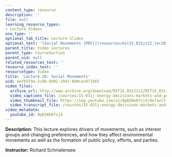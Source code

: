 ```yaml
---
content_type: resource
description: ''
file: null
learning_resource_types:
- Lecture Videos
ocw_type: ''
optional_tab_title: Lecture Slides
optional_text: '[Social Movements (PDF)](resources/mit15_031js12_lec20)'
parent_title: Video Lectures
parent_type: CourseSection
parent_uid: null
related_resources_text: ''
resource_index_text: ''
resourcetype: Video
title: 'Lecture 20: Social Movements'
uid: eefb5f9a-2c4b-6d92-2947-690cac871565
video_files:
  archive_url: http://www.archive.org/download/MIT15.031JS12/MIT15_031JS12_lec20_300k.mp4
  video_captions_file: /courses/15-031j-energy-decisions-markets-and-policies-spring-2012/63f41efd84cc5d99a324ce9ebe2a7c44_0pB2Wn6fvj4.vtt
  video_thumbnail_file: https://img.youtube.com/vi/0pB2Wn6fvj4/default.jpg
  video_transcript_file: /courses/15-031j-energy-decisions-markets-and-policies-spring-2012/8e91023e1d0524feb33db49cde73fa4d_0pB2Wn6fvj4.pdf
video_metadata:
  youtube_id: 0pB2Wn6fvj4
---
```


**Description:** This lecture explores drivers of movements, such as interest groups and changing preferences, and how they affect environmental movements as well as the formation of public policy, efforts, and parties.

**Instructor:** Richard Schmalensee
